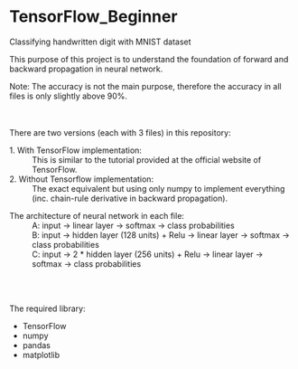 # TensorFlow_Beginner
Classifying handwritten digit with MNIST dataset

This purpose of this project is to understand the foundation of forward and backward propagation in neural network.

Note: The accuracy is not the main purpose, therefore the accuracy in all files is only slightly above 90%.

<br><br/>
There are two versions (each with 3 files) in this repository:

<dl>
  <dt> 1. With TensorFlow implementation:</dt>
  <dd> This is similar to the tutorial provided at the official website of TensorFlow.</dd>
  
   <dt> 2. Without Tensorflow implementation:</dt>
  <dd> The exact equivalent but using only numpy to implement everything (inc. chain-rule derivative in backward propagation).</dd>
</dl>

<dl>
  <dt> The architecture of neural network in each file:</dt>
  <dd> A: input &rarr; linear layer &rarr; softmax &rarr; class probabilities</dd>
  <dd> B: input &rarr; hidden layer (128 units) + Relu &rarr; linear layer &rarr; softmax &rarr; class probabilities</dd>
  <dd> C: input &rarr; 2 * hidden layer (256 units) + Relu &rarr; linear layer &rarr; softmax &rarr; class probabilities</dd>
</dl>

<br><br/>

The required library:
* TensorFlow
* numpy
* pandas
* matplotlib
